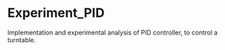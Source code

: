# Experiment_PID
Implementation and experimental analysis of PID controller, to control a turntable.
